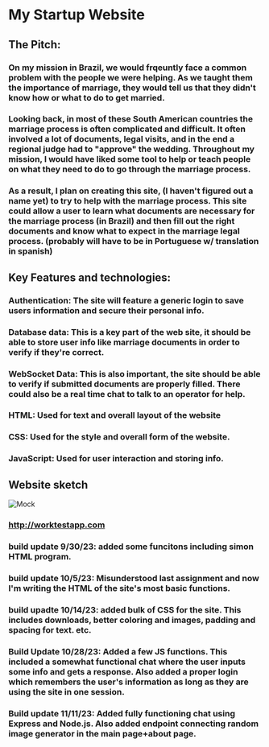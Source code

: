# My Startup Website
## The Pitch: 
### On my mission in Brazil, we would frqeuntly face a common problem with the people we were helping. As we taught them the importance of marriage, they would tell us that they didn't know how or what to do to get married. 
### Looking back, in most of these South American countries the marriage process is often complicated and difficult. It often involved a lot of documents, legal visits, and in the end a regional judge had to "approve" the wedding. Throughout my mission, I would have liked some tool to help or teach people on what they need to do to go through the marriage process. 
### As a result, I plan on creating this site, (I haven't figured out a name yet) to try to help with the marriage process. This site could allow a user to learn what documents are necessary for the marriage process (in Brazil) and then fill out the right documents and know what to expect in the marriage legal process. (probably will have to be in Portuguese w/ translation in spanish)

## Key Features and technologies: 
### Authentication: The site will feature a generic login to save users information and secure their personal info. 
### Database data: This is a key part of the web site, it should be able to store user info like marriage documents in order to verify if they're correct. 
### WebSocket Data: This is also important, the site should be able to verify if submitted documents are properly filled. There could also be a real time chat to talk to an operator for help. 

### HTML: Used for text and overall layout of the website
### CSS: Used for the style and overall form of the website.
### JavaScript: Used for user interaction and storing info. 

## Website sketch
![Mock](IMG_0290.jpg)

### http://worktestapp.com

### build update 9/30/23: added some funcitons including simon HTML program. 
### build update 10/5/23: Misunderstood last assignment and now I'm writing the HTML of the site's most basic functions. 
### build upadte 10/14/23: added bulk of CSS for the site. This includes downloads, better coloring and images, padding and spacing for text. etc.
### Build Update 10/28/23: Added a few JS functions. This included a somewhat functional chat where the user inputs some info and gets a response. Also added a proper login which remembers the user's information as long as they are using the site in one session. 
### Build update 11/11/23: Added fully functioning chat using Express and Node.js. Also added endpoint connecting random image generator in the main page+about page. 
